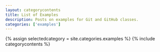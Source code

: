 ```yaml
---
layout: categorycontents
title: List of Examples
description: Posts on examples for Git and GitHub classes.
categories: ['examples']
---
```


{% assign selectedcategory = site.categories.examples %}
{% include categorycontents %}
